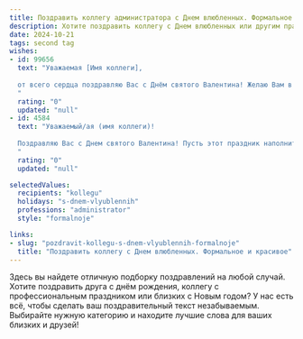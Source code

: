 ```yaml
---
title: Поздравить коллегу администратора с Днем влюбленных. Формальное и красивое
description: Хотите поздравить коллегу с Днем влюбленных или другим праздником? Наш ИИ создаст незабываемое поздравление, а вы обязательно выделитесь среди других.  
date: 2024-10-21
tags: second tag
wishes:
- id: 99656
  text: "Уважаемая [Имя коллеги],
  
  от всего сердца поздравляю Вас с Днём святого Валентина! Желаю Вам в этот прекрасный день  радости, любви и  взаимного понимания. Пусть окружающая атмосфера наполнит Вашу жизнь теплом и  гармонией.  Успехов Вам в работе и всего самого наилучшего!
  "
  rating: "0"
  updated: "null"
- id: 4584
  text: "Уважаемый/ая (имя коллеги)!
  
  Поздравляю Вас с Днем святого Валентина! Пусть этот праздник наполнит Ваш день радостью, теплом и приятными эмоциями. Желаю Вам успехов в Вашей важной работе и всего наилучшего в личной жизни.
  "
  rating: "0"
  updated: "null"

selectedValues:
  recipients: "kollegu"
  holidays: "s-dnem-vlyublennih"
  professions: "administrator"
  style: "formalnoje"

links:
- slug: "pozdravit-kollegu-s-dnem-vlyublennih-formalnoje"
  title: "Поздравить коллегу с Днем влюбленных. Формальное и красивое"
---
```


Здесь вы найдете отличную подборку поздравлений на любой случай.
Хотите поздравить друга с днём рождения, коллегу с профессиональным праздником или близких с Новым годом? У нас есть всё, чтобы сделать ваш поздравительный текст незабываемым. Выбирайте нужную категорию и находите лучшие слова для ваших близких и друзей!
